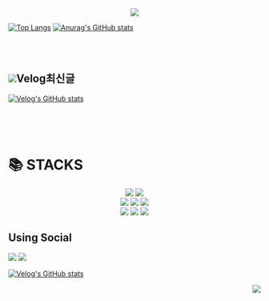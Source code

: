 
<div align=center>
<img src="https://capsule-render.vercel.app/api?type=waving&color=3DED97C8&height=150&section=header&text=HAN's%20Develope&fontColor=ffffff&fontSize=40&fontAlignY=30&fontAlign=20" />
</div>

[![Top Langs](https://github-readme-stats.vercel.app/api/top-langs/?username=shl2587)](https://github.com/anuraghazra/github-readme-stats)
[![Anurag's GitHub stats](https://github-readme-stats.vercel.app/api?username=shl2587)](https://github.com/anuraghazra/github-readme-stats)

<br><br>


## <img src="https://img.shields.io/badge/v-20C997?style=for-the-badge">Velog최신글

[![Velog's GitHub stats](https://velog-readme-stats.vercel.app/api?name=shl2587)](https://velog.io/@shl2587)


<br><br><br>


<div align=left><h1>📚 STACKS</h1></div>

<div align=center> 
  <img src="https://img.shields.io/badge/java-007396?style=for-the-badge&logo=java&logoColor=white"> 
  <img src="https://img.shields.io/badge/python-3776AB?style=for-the-badge&logo=python&logoColor=white"> 
  <br>
  
  <img src="https://img.shields.io/badge/html5-E34F26?style=for-the-badge&logo=html5&logoColor=white"> 
  <img src="https://img.shields.io/badge/css-1572B6?style=for-the-badge&logo=css3&logoColor=white">
  <img src="https://img.shields.io/badge/oracle-F80000?style=for-the-badge&logo=oracle&logoColor=white">
  <br>
  
  <img src="https://img.shields.io/badge/spring-6DB33F?style=for-the-badge&logo=spring&logoColor=white">
  <img src="https://img.shields.io/badge/linux-FCC624?style=for-the-badge&logo=linux&logoColor=black"> 
  <img src="https://img.shields.io/badge/apache tomcat-F8DC75?style=for-the-badge&logo=apachetomcat&logoColor=white">
  <br>
</div>


## Using Social
<div>
<img src="https://img.shields.io/badge/github-181717?style=for-the-badge&logo=github&logoColor=white">
<img src="https://img.shields.io/badge/git-F05032?style=for-the-badge&logo=git&logoColor=white">
</div>

[![Velog's GitHub stats](https://velog-readme-stats.vercel.app/api/badge?name=shl2587)](https://velog.io/@shl2587) 

<div align=right>
<a href="https://hits.seeyoufarm.com"><img src="https://hits.seeyoufarm.com/api/count/incr/badge.svg?url=https%3A%2F%2Fgithub.com%2Fshl2587%2Fhit-counter&count_bg=%23AEE386&title_bg=%23000000&icon=github.svg&icon_color=%23FFFFFF&title=hits&edge_flat=false"/></a>
</div>




